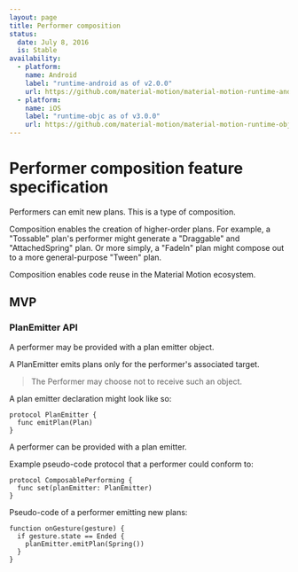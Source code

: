 ```yaml
---
layout: page
title: Performer composition
status:
  date: July 8, 2016
  is: Stable
availability:
  - platform:
    name: Android
    label: "runtime-android as of v2.0.0"
    url: https://github.com/material-motion/material-motion-runtime-android
  - platform:
    name: iOS
    label: "runtime-objc as of v3.0.0"
    url: https://github.com/material-motion/material-motion-runtime-objc
---
```


# Performer composition feature specification

Performers can emit new plans. This is a type of composition.

Composition enables the creation of higher-order plans. For example, a "Tossable" plan's performer might generate a "Draggable" and "AttachedSpring" plan. Or more simply, a "FadeIn" plan might compose out to a more general-purpose "Tween" plan.

Composition enables code reuse in the Material Motion ecosystem.

## MVP

### PlanEmitter API

A performer may be provided with a plan emitter object.

A PlanEmitter emits plans only for the performer's associated target.

> The Performer may choose not to receive such an object.

A plan emitter declaration might look like so:

```
protocol PlanEmitter {
  func emitPlan(Plan)
}
```

A performer can be provided with a plan emitter.

Example pseudo-code protocol that a performer could conform to:

```
protocol ComposablePerforming {
  func set(planEmitter: PlanEmitter)
}
```

Pseudo-code of a performer emitting new plans:

```
function onGesture(gesture) {
  if gesture.state == Ended {
    planEmitter.emitPlan(Spring())
  }
}
```

